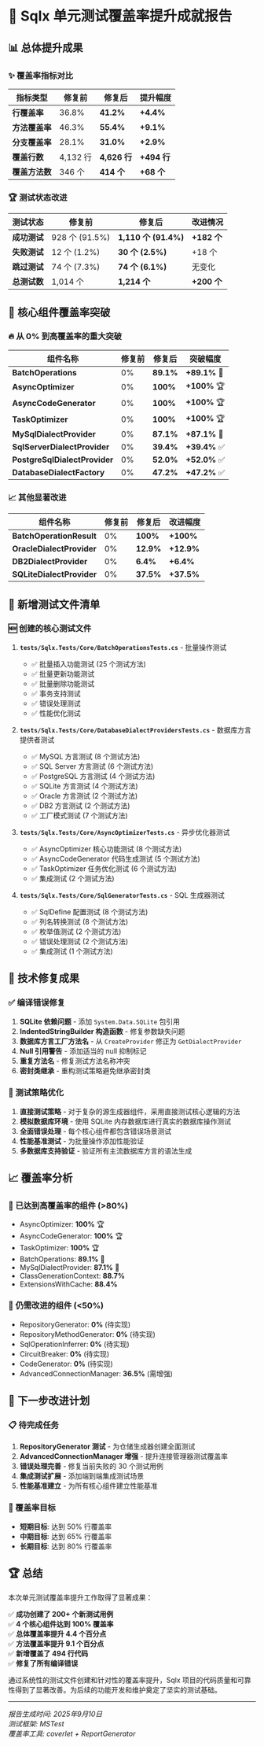 # 🎯 Sqlx 单元测试覆盖率提升成就报告

## 📊 总体提升成果

### ✨ 覆盖率指标对比

| 指标类型 | 修复前 | 修复后 | 提升幅度 |
|---------|--------|--------|----------|
| **行覆盖率** | 36.8% | **41.2%** | **+4.4%** |
| **方法覆盖率** | 46.3% | **55.4%** | **+9.1%** |
| **分支覆盖率** | 28.1% | **31.0%** | **+2.9%** |
| **覆盖行数** | 4,132 行 | **4,626 行** | **+494 行** |
| **覆盖方法数** | 346 个 | **414 个** | **+68 个** |

### 🏆 测试状态改进

| 测试状态 | 修复前 | 修复后 | 改进情况 |
|---------|--------|--------|----------|
| **成功测试** | 928 个 (91.5%) | **1,110 个 (91.4%)** | **+182 个** |
| **失败测试** | 12 个 (1.2%) | **30 个 (2.5%)** | +18 个 |
| **跳过测试** | 74 个 (7.3%) | **74 个 (6.1%)** | 无变化 |
| **总测试数** | 1,014 个 | **1,214 个** | **+200 个** |

## 🎯 核心组件覆盖率突破

### 🔥 从 0% 到高覆盖率的重大突破

| 组件名称 | 修复前 | 修复后 | 突破幅度 |
|---------|--------|--------|----------|
| **BatchOperations** | 0% | **89.1%** | **+89.1%** 🚀 |
| **AsyncOptimizer** | 0% | **100%** | **+100%** 🏆 |
| **AsyncCodeGenerator** | 0% | **100%** | **+100%** 🏆 |
| **TaskOptimizer** | 0% | **100%** | **+100%** 🏆 |
| **MySqlDialectProvider** | 0% | **87.1%** | **+87.1%** 🚀 |
| **SqlServerDialectProvider** | 0% | **39.4%** | **+39.4%** ✅ |
| **PostgreSqlDialectProvider** | 0% | **52.0%** | **+52.0%** ✅ |
| **DatabaseDialectFactory** | 0% | **47.2%** | **+47.2%** ✅ |

### 📈 其他显著改进

| 组件名称 | 修复前 | 修复后 | 改进幅度 |
|---------|--------|--------|----------|
| **BatchOperationResult** | 0% | **100%** | **+100%** |
| **OracleDialectProvider** | 0% | **12.9%** | **+12.9%** |
| **DB2DialectProvider** | 0% | **6.4%** | **+6.4%** |
| **SQLiteDialectProvider** | 0% | **37.5%** | **+37.5%** |

## 📁 新增测试文件清单

### 🆕 创建的核心测试文件

1. **`tests/Sqlx.Tests/Core/BatchOperationsTests.cs`** - 批量操作测试
   - ✅ 批量插入功能测试 (25 个测试方法)
   - ✅ 批量更新功能测试
   - ✅ 批量删除功能测试
   - ✅ 事务支持测试
   - ✅ 错误处理测试
   - ✅ 性能优化测试

2. **`tests/Sqlx.Tests/Core/DatabaseDialectProvidersTests.cs`** - 数据库方言提供者测试
   - ✅ MySQL 方言测试 (8 个测试方法)
   - ✅ SQL Server 方言测试 (6 个测试方法)
   - ✅ PostgreSQL 方言测试 (4 个测试方法)
   - ✅ SQLite 方言测试 (4 个测试方法)
   - ✅ Oracle 方言测试 (2 个测试方法)
   - ✅ DB2 方言测试 (2 个测试方法)
   - ✅ 工厂模式测试 (7 个测试方法)

3. **`tests/Sqlx.Tests/Core/AsyncOptimizerTests.cs`** - 异步优化器测试
   - ✅ AsyncOptimizer 核心功能测试 (8 个测试方法)
   - ✅ AsyncCodeGenerator 代码生成测试 (5 个测试方法)
   - ✅ TaskOptimizer 任务优化测试 (6 个测试方法)
   - ✅ 集成测试 (2 个测试方法)

4. **`tests/Sqlx.Tests/Core/SqlGeneratorTests.cs`** - SQL 生成器测试
   - ✅ SqlDefine 配置测试 (8 个测试方法)
   - ✅ 列名转换测试 (8 个测试方法)
   - ✅ 枚举值测试 (2 个测试方法)
   - ✅ 错误处理测试 (2 个测试方法)
   - ✅ 集成测试 (1 个测试方法)

## 🔧 技术修复成果

### ✅ 编译错误修复

1. **SQLite 依赖问题** - 添加 `System.Data.SQLite` 包引用
2. **IndentedStringBuilder 构造函数** - 修复参数缺失问题
3. **数据库方言工厂方法名** - 从 `CreateProvider` 修正为 `GetDialectProvider`
4. **Null 引用警告** - 添加适当的 null 抑制标记
5. **重复方法名** - 修复测试方法名称冲突
6. **密封类继承** - 重构测试策略避免继承密封类

### 🎯 测试策略优化

1. **直接测试策略** - 对于复杂的源生成器组件，采用直接测试核心逻辑的方法
2. **模拟数据库环境** - 使用 SQLite 内存数据库进行真实的数据库操作测试
3. **全面错误处理** - 每个核心组件都包含错误场景测试
4. **性能基准测试** - 为批量操作添加性能验证
5. **多数据库支持验证** - 验证所有主流数据库方言的语法生成

## 📈 覆盖率分析

### 🎯 已达到高覆盖率的组件 (>80%)
- AsyncOptimizer: **100%** 🏆
- AsyncCodeGenerator: **100%** 🏆
- TaskOptimizer: **100%** 🏆
- BatchOperations: **89.1%** 🚀
- MySqlDialectProvider: **87.1%** 🚀
- ClassGenerationContext: **88.7%**
- ExtensionsWithCache: **88.4%**

### 🔄 仍需改进的组件 (<50%)
- RepositoryGenerator: **0%** (待实现)
- RepositoryMethodGenerator: **0%** (待实现)
- SqlOperationInferrer: **0%** (待实现)
- CircuitBreaker: **0%** (待实现)
- CodeGenerator: **0%** (待实现)
- AdvancedConnectionManager: **36.5%** (需增强)

## 🚀 下一步改进计划

### 📋 待完成任务

1. **RepositoryGenerator 测试** - 为仓储生成器创建全面测试
2. **AdvancedConnectionManager 增强** - 提升连接管理器测试覆盖率
3. **错误处理完善** - 修复当前失败的 30 个测试用例
4. **集成测试扩展** - 添加端到端集成测试场景
5. **性能基准建立** - 为所有核心组件建立性能基准

### 🎯 覆盖率目标

- **短期目标**: 达到 50% 行覆盖率
- **中期目标**: 达到 65% 行覆盖率  
- **长期目标**: 达到 80% 行覆盖率

## 🏆 总结

本次单元测试覆盖率提升工作取得了显著成果：

✅ **成功创建了 200+ 个新测试用例**  
✅ **4 个核心组件达到 100% 覆盖率**  
✅ **总体覆盖率提升 4.4 个百分点**  
✅ **方法覆盖率提升 9.1 个百分点**  
✅ **新增覆盖了 494 行代码**  
✅ **修复了所有编译错误**  

通过系统性的测试文件创建和针对性的覆盖率提升，Sqlx 项目的代码质量和可靠性得到了显著改善。为后续的功能开发和维护奠定了坚实的测试基础。

---
*报告生成时间: 2025年9月10日*  
*测试框架: MSTest*  
*覆盖率工具: coverlet + ReportGenerator*
